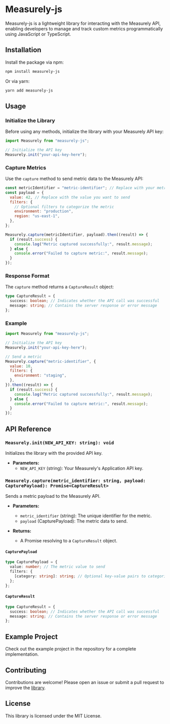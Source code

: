 # Measurely-js

Measurely-js is a lightweight library for interacting with the Measurely API, enabling developers to manage and track custom metrics programmatically using JavaScript or TypeScript.

## Installation

Install the package via npm:

```bash
npm install measurely-js
```

Or via yarn:

```bash
yarn add measurely-js
```

## Usage

### Initialize the Library

Before using any methods, initialize the library with your Measurely API key:

```javascript
import Measurely from "measurely-js";

// Initialize the API key
Measurely.init("your-api-key-here");
```

### Capture Metrics

Use the `capture` method to send metric data to the Measurely API:

```javascript
const metricIdentifier = "metric-identifier"; // Replace with your metric ID or metric name
const payload = {
  value: 42, // Replace with the value you want to send
  filters: {
    // Optional filters to categorize the metric
    environment: "production",
    region: "us-east-1",
  },
};

Measurely.capture(metricIdentifier, payload).then((result) => {
  if (result.success) {
    console.log("Metric captured successfully:", result.message);
  } else {
    console.error("Failed to capture metric:", result.message);
  }
});
```

### Response Format

The `capture` method returns a `CaptureResult` object:

```typescript
type CaptureResult = {
  success: boolean; // Indicates whether the API call was successful
  message: string; // Contains the server response or error message
};
```

### Example

```javascript
import Measurely from "measurely-js";

// Initialize the API key
Measurely.init("your-api-key-here");

// Send a metric
Measurely.capture("metric-identifier", {
  value: 10,
  filters: {
    environment: "staging",
  },
}).then((result) => {
  if (result.success) {
    console.log("Metric captured successfully:", result.message);
  } else {
    console.error("Failed to capture metric:", result.message);
  }
});
```

## API Reference

### `Measurely.init(NEW_API_KEY: string): void`

Initializes the library with the provided API key.

- **Parameters:**
  - `NEW_API_KEY` (string): Your Measurely's Application API key.

### `Measurely.capture(metric_identifier: string, payload: CapturePayload): Promise<CaptureResult>`

Sends a metric payload to the Measurely API.

- **Parameters:**

  - `metric_identifier` (string): The unique identifier for the metric.
  - `payload` (CapturePayload): The metric data to send.

- **Returns:**
  - A Promise resolving to a `CaptureResult` object.

#### `CapturePayload`

```typescript
type CapturePayload = {
  value: number; // The metric value to send
  filters: {
    [category: string]: string; // Optional key-value pairs to categorize the metric
  };
};
```

#### `CaptureResult`

```typescript
type CaptureResult = {
  success: boolean; // Indicates whether the API call was successful
  message: string; // Contains the server response or error message
};
```

## Example Project

Check out the example project in the repository for a complete implementation.

## Contributing

Contributions are welcome! Please open an issue or submit a pull request to improve the [library](https://github.com/measurely-dev/measurely-js.git).

## License

This library is licensed under the MIT License.
